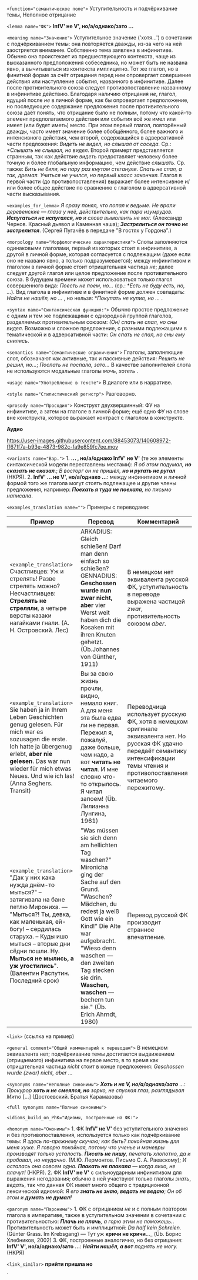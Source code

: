 `<function="семантическое поле">` Уступительность и подчёркивание темы, Неполное отрицание 

`<lemma name="ФК">` **InfV' не V', но/а/однако/зато ...**  

`<meaning name="Значение">` Уступительное значение ('хотя...') в сочетании с подчёркиванием темы: она повторяется дважды, из-за чего на ней заостряется внимание. Собственно тема заявлена в инфинитиве. Обычно она проистекает из предшествующего контекста, чаще из высказанного предположения собеседника, но может быть не названа явно, а вычитываться из  контекста имплицитно. Тот же глагол, но в финитной форме за счёт отрицания перед ним опровергает совершение действия или наступление события, названного в инфинитиве. Далее после противительного союза следует противопоставление названному в инфинитиве действию. Благодаря наличию отрицания _не_, глагол, идущий после _не_ в личной форме, как бы опровергает предположение, но последующее содержание предложения после противительного союза даёт понять, что отрицание было не полным, потому что какой-то элемент предполагаемого действия или события всё же имел или имеет (или будет иметь) место. При этом первый глагол, повторённый дважды, часто имеет значение более обобщённого, более важного и интенсивного действия, чем второй, содержащийся в адверсативной части предложения: _Видеть не видел, но слышал от соседа._ Ср.: _*Слышать не слышал, но видел_. Второй примерт представляется странным, так как действие _видеть_ предоставляет человеку более точную и более глобальную информацию, чем действие _слышать_. Ср. также: _Бить не били, но пару раз кнутом стеганули. Спать не спал, а так, дремал. Учиться не учился, но первый класс закончил._ Глагол в первой части (до противопоставления) выражает более интенсивное и/или более общее действие по сравнению с глаголом в адверсативной части высказывания. 

`<examples_for_lemma>` _Я сразу понял, что попал к ведьме. Не врали деревенские &mdash; глаза у неё, действительно, как пара изумрудов. **Испугаться не испугался, но** и слова вымолвить не мог._ (Александр Чернов. Красный дьявол и Каменная чаша); _**Застрелиться он точно не застрелится**_. (Сергей Пугачёв в передаче "В гостях у Гордона".) 


`<morpology name="Морфологические характеристики">` Слоты заполняются одинаковыми глаголами, первый из которых стоит в инфинитиве, а другой в личной форме, которая согласуется с подлежащим (даже если оно не названо явно, а только подразумевается); между инфинитивом и глаголом в личной форме стоит отрицательная частица _не_; далее следует другой глагол или целое предложение после противительного союза. В будущем времени может использоваться только глагол совершенного вида: _Поесть не поем, но..._ (ср.: *_Есть не буду есть, но, ..._). Вид глагола в инфинитиве и в финитной форме должен совпадать: _Найти не нашёл, но ..._ , но нельзя: *_Покупать не купил, но ..._ . 

`<syntax name="Синтаксическая функция:">` Обычно простое предложение с одним и тем же подлежащими с однородной группой глаголов, разделяемых противительным союзом: _(Он) спать не спал, но сны видел_. Возможно и сложное предложение, с разными подлежащими в тематической и в адверсативной части: _Он спать не спал, но сны ему снились_.  

`<semantics name="Семантические ограничения">` Глаголы, заполняющие слот, обозначают как активные, так и пассивные действия: _Решить не решил, но..._; _Поспать не поспала, зато..._ В качестве заполнителей слота не используются модальные глаголы _мочь_, _хотеть_ .        

`<usage name="Употребление в тексте">` В диалоге или в нарративе.  

`<style name="Стилистический регистр">` Разговорно. 
   

`<prosody name="Просодия">` Конструкт двухвершинный: ФУ на инфинитиве, а затем на глаголе в личной форме; ещё одно ФУ на слове вне конструкта, которое выражает контраст с глаголом в конструкте. 

**Аудио**


https://user-images.githubusercontent.com/88453073/140608972-ff67ff7a-b93e-4873-982c-fa9e859fc7ee.mov


`<variants name="Вар.">` 1. **... , но/а/однако InfV' не V'** (те же элементы синтаксической модели переставлены местами): _Я об этом подумал, **но сказать не сказал**._; _В восторг он не пришёл, **но и ругать не ругал**_ (НКРЯ). 2. **InfV' ... не V', но/а/однако ...**: между инфинитивом и личной формой того же глагола могут стоять подлежащее и другие члены предложения, например: _**Поехать я туда не поехала**, но письмо написала_.

`<examples_translation name="">` Примеры с переводами: 

 Пример | Перевод | Комментарий
--- | --- | ---
`<example_translation>`  Счастливцев: Уж и стрелять! Разве стрелять можно? Несчастливцев: **Стрелять не стреляли**, а четыре версты казаки нагайками гнали. (А. Н. Островский. Лес) | ARKADIUS: Gleich schießen! Darf man denn einfach so schießen? GENNADIUS: **Geschossen wurde nun zwar nicht, aber** vier Werst weit haben dich die Kosaken mit ihren Knuten gehetzt. (Üb.Johannes von Günther, 1911) | В немецком нет эквивалента русской ФК, уступительность в переводе выражена частицей _zwar_, противительность союзом _aber_.
`<example_translation>` Sie haben ja in Ihrem Leben Geschichten genug gelesen. Für mich war es sozusagen die erste. Ich hatte ja übergenug erlebt, **aber nie gelesen**. Das war nun wieder für mich etwas Neues. Und wie ich las! (Anna Seghers. Transit) | Вы за свою жизнь прочли, видно, немало книг. А для меня эта была едва ли не первая. Пережил я, пожалуй, даже больше, чем надо, а вот **читать не читал**. И мне словно что-то открылось. Я читал запоем! (Üb. Лилианна Лунгина, 1961) | Переводчица использует русскую ФК, хотя в немецком оригинале эквивалента нет. Но русская ФК удачно передаёт семантику интенсификации темы чтения и противопоставления читаемого пережитому.
`<example_translation>` "Дак у них кака нужда днём-то мыться?" – затягивала на бане петлю Мирониха. &mdash; "Мыться?! Ты, девка, как маленькая, ей-богу! – сердилась старуха. – Куды ишо мыться – вторые дни сёдни пошли. Ну. **Мыться не мылись, а уж угостились**". (Валентин Распутин. Последний срок) | "Was müssen sie sich denn am hellichten Tag waschen?" Mironicha ging der Sache auf den Grund. "Waschen? Mädchen, du redest ja weiß Gott wie ein Kind!" Die Alte war aufgebracht. "Wieso denn waschen &mdash; den zweiten Tag stecken sie drin. **Waschen, waschen** &mdash; bechern tun sie." (Üb. Erich Ahrndt, 1980)  | Перевод русской ФК производит странное впечатление.

`<link>` (ссылка на пример)

`<general comment="Общий комментарий к переводам">` В немецком эквивалента нет; подчёркивание темы достигается выдвижением (отрицаемого) инфинитива на первое место, в то время как отрицательная частица _nicht_ стоит в конце предложения: _Geschossen wurde (zwar) nicht, aber ..._

`<synonyms name="Неполные синонимы">` _**Хоть и не V, но/а/однако/зато** ..._: _Прокурор **хоть и не смеялся, но** зорко, не спуская глаз, разглядывал Митю_ [...] (Достоевский. Братья Карамазовы)
 
`<full synonyms name="Полные синонимы">`

`<idioms_build_on_PhK="Идиомы, построенные на ФК:">`  
 
`<homonym name="Омонимы">` 1. ФК **InfV' не V'** без уступительного значения и без противопоставления, используется только как подчёркивание темы: _Я здесь по-прежнему скучаю; как быть? покойная жизнь для меня хуже. Я говорю покойная, потому что ученье и маневры производят только усталость. **Писать не пишу**, печатать хлопотно, да и пробовал, но неудачно._ (М.Ю. Лермонтов. Письмо С. А. Раевскому); _И осталась она совсем одна. **Плакать не плакала** ― когда лихо, не плачут!_ (НКРЯ). 2. ФК **InfV' не V'** с сильноударным инфинитивом для выражения негодования; обычно в ней участвуют только глаголы _знать_, _ведать_, так что данная ФК имеет много общего с традиционной лексической идиомой: _Я его **знать не знаю, ведать не ведаю**_; _Он об этом и **думать не думал!**_

`<paronym name="Паронимы">` 1. ФК с отрицaнием _не_ и с полным повтором глагола в императиве, также в уступительном значении в сочетании с противительностью: _**Плачь не плачь**, а горю этим не поможешь._. Противительность может быть и имплицитной: _Da half kein Schreien._ (Günter Grass. Im Krebsgang) &mdash; Тут уж **кричи не кричи**…_ (Üb. Борис Хлебников, 2002) 3. ФК, построенные аналогично, но без отрицания: **InfV' V', но/а/однако/зато ...**: _**Найти нашёл, а вот** поднять не могу._ (НКРЯ)

`<link_similar>`  **прийти пришла но**

` 
